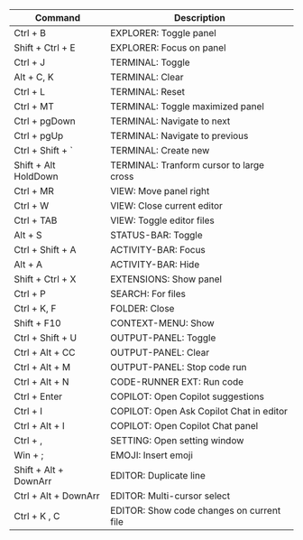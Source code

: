 | Command              | Description                                     |
|----------------------|-------------------------------------------------|
| Ctrl + B             | EXPLORER: Toggle panel                          |
| Shift + Ctrl + E     | EXPLORER: Focus on panel                        |
| Ctrl + J             | TERMINAL: Toggle                                |
| Alt + C, K           | TERMINAL: Clear                                 |
| Ctrl + L             | TERMINAL: Reset                                 |
| Ctrl + MT            | TERMINAL: Toggle maximized panel                |
| Ctrl + pgDown        | TERMINAL: Navigate to next                      |
| Ctrl + pgUp          | TERMINAL: Navigate to previous                  |
| Ctrl + Shift + `     | TERMINAL: Create new                            |
| Shift + Alt HoldDown | TERMINAL: Tranform cursor to large cross        |
| Ctrl + MR            | VIEW: Move panel right                          |
| Ctrl + W             | VIEW: Close current editor                      |
| Ctrl + TAB           | VIEW: Toggle editor files                       |
| Alt + S              | STATUS-BAR: Toggle                              |
| Ctrl + Shift + A     | ACTIVITY-BAR: Focus                             |
| Alt + A              | ACTIVITY-BAR: Hide                              |
| Shift + Ctrl + X     | EXTENSIONS: Show panel                          |
| Ctrl + P             | SEARCH: For files                               |
| Ctrl + K, F          | FOLDER: Close                                   |
| Shift + F10          | CONTEXT-MENU: Show                              |
| Ctrl + Shift + U     | OUTPUT-PANEL: Toggle                            |
| Ctrl + Alt + CC      | OUTPUT-PANEL: Clear                             |
| Ctrl + Alt + M       | OUTPUT-PANEL: Stop code run                     |
| Ctrl + Alt + N       | CODE-RUNNER EXT: Run code                       |
| Ctrl + Enter         | COPILOT: Open Copilot suggestions               |
| Ctrl + I             | COPILOT: Open Ask Copilot Chat in editor        |
| Ctrl + Alt + I       | COPILOT: Open Copilot Chat panel|Ctrl+B :close  |
| Ctrl + ,             | SETTING: Open setting window                    |
| Win + ;              | EMOJI: Insert emoji                             |
| Shift + Alt + DownArr| EDITOR: Duplicate line                          |
| Ctrl + Alt + DownArr | EDITOR: Multi-cursor select                     |
| Ctrl + K , C         | EDITOR: Show code changes on current file       |


